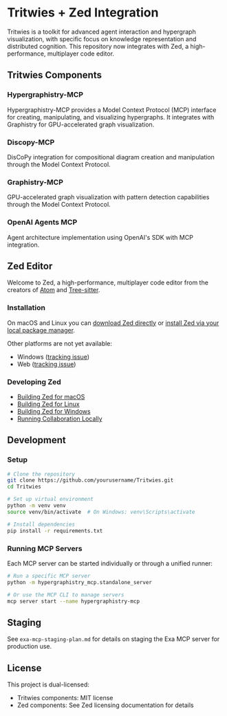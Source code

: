 # Tritwies + Zed Integration

Tritwies is a toolkit for advanced agent interaction and hypergraph visualization, with specific focus on knowledge representation and distributed cognition. This repository now integrates with Zed, a high-performance, multiplayer code editor.

## Tritwies Components

### Hypergraphistry-MCP

Hypergraphistry-MCP provides a Model Context Protocol (MCP) interface for creating, manipulating, and visualizing hypergraphs. It integrates with Graphistry for GPU-accelerated graph visualization.

### Discopy-MCP

DisCoPy integration for compositional diagram creation and manipulation through the Model Context Protocol.

### Graphistry-MCP

GPU-accelerated graph visualization with pattern detection capabilities through the Model Context Protocol.

### OpenAI Agents MCP

Agent architecture implementation using OpenAI's SDK with MCP integration.

## Zed Editor

Welcome to Zed, a high-performance, multiplayer code editor from the creators of [Atom](https://github.com/atom/atom) and [Tree-sitter](https://github.com/tree-sitter/tree-sitter).

### Installation

On macOS and Linux you can [download Zed directly](https://zed.dev/download) or [install Zed via your local package manager](https://zed.dev/docs/linux#installing-via-a-package-manager).

Other platforms are not yet available:

- Windows ([tracking issue](https://github.com/zed-industries/zed/issues/5394))
- Web ([tracking issue](https://github.com/zed-industries/zed/issues/5396))

### Developing Zed

- [Building Zed for macOS](./docs/src/development/macos.md)
- [Building Zed for Linux](./docs/src/development/linux.md)
- [Building Zed for Windows](./docs/src/development/windows.md)
- [Running Collaboration Locally](./docs/src/development/local-collaboration.md)

## Development

### Setup

```bash
# Clone the repository
git clone https://github.com/yourusername/Tritwies.git
cd Tritwies

# Set up virtual environment
python -m venv venv
source venv/bin/activate  # On Windows: venv\Scripts\activate

# Install dependencies
pip install -r requirements.txt
```

### Running MCP Servers

Each MCP server can be started individually or through a unified runner:

```bash
# Run a specific MCP server
python -m hypergraphistry_mcp.standalone_server

# Or use the MCP CLI to manage servers
mcp server start --name hypergraphistry-mcp
```

## Staging

See `exa-mcp-staging-plan.md` for details on staging the Exa MCP server for production use.

## License

This project is dual-licensed:
- Tritwies components: MIT license
- Zed components: See Zed licensing documentation for details